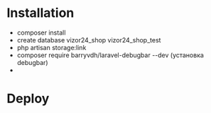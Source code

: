 # Installation
 - composer install
 - create database vizor24_shop vizor24_shop_test
 - php artisan storage:link
 - composer require barryvdh/laravel-debugbar --dev (установка debugbar)
 - 

 
# Deploy


